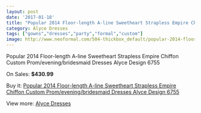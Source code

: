 ```yaml
---
layout: post
date: '2017-01-18'
title: "Popular 2014 Floor-length A-line Sweetheart Strapless Empire Chiffon Custom Prom/evening/bridesmaid Dresses Alyce Design 6755"
category: Alyce Dresses
tags: ["gowns","dresses","party","formal","custom"]
image: http://www.neoformal.com/504-thickbox_default/popular-2014-floor-length-a-line-sweetheart-strapless-empire-chiffon-custom-prom-evening-bridesmaid-dresses-alyce-design-6755.jpg
---
```

Popular 2014 Floor-length A-line Sweetheart Strapless Empire Chiffon Custom Prom/evening/bridesmaid Dresses Alyce Design 6755

On Sales: **$430.99**
<a href="https://www.neoformal.com/en/alyce-dresses/178-popular-2014-floor-length-a-line-sweetheart-strapless-empire-chiffon-custom-prom-evening-bridesmaid-dresses-alyce-design-6755.html"><amp-img layout="responsive" width="600" height="600" src="//www.neoformal.com/504-thickbox_default/popular-2014-floor-length-a-line-sweetheart-strapless-empire-chiffon-custom-prom-evening-bridesmaid-dresses-alyce-design-6755.jpg" alt="Popular 2014 Floor-length A-line Sweetheart Strapless Empire Chiffon Custom Prom/evening/bridesmaid Dresses Alyce Design 6755 0" /></a>
<a href="https://www.neoformal.com/en/alyce-dresses/178-popular-2014-floor-length-a-line-sweetheart-strapless-empire-chiffon-custom-prom-evening-bridesmaid-dresses-alyce-design-6755.html"><amp-img layout="responsive" width="600" height="600" src="//www.neoformal.com/505-thickbox_default/popular-2014-floor-length-a-line-sweetheart-strapless-empire-chiffon-custom-prom-evening-bridesmaid-dresses-alyce-design-6755.jpg" alt="Popular 2014 Floor-length A-line Sweetheart Strapless Empire Chiffon Custom Prom/evening/bridesmaid Dresses Alyce Design 6755 1" /></a>

Buy it: [Popular 2014 Floor-length A-line Sweetheart Strapless Empire Chiffon Custom Prom/evening/bridesmaid Dresses Alyce Design 6755](https://www.neoformal.com/en/alyce-dresses/178-popular-2014-floor-length-a-line-sweetheart-strapless-empire-chiffon-custom-prom-evening-bridesmaid-dresses-alyce-design-6755.html "Popular 2014 Floor-length A-line Sweetheart Strapless Empire Chiffon Custom Prom/evening/bridesmaid Dresses Alyce Design 6755")

View more: [Alyce Dresses](https://www.neoformal.com/en/3-alyce-dresses "Alyce Dresses")